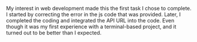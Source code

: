 My interest in web development made this the first task I chose to complete. I started by correcting the error in the js code that was provided. Later, I completed the coding and integrated the API URL into the code. Even though it was my first experience with a terminal-based project, and it turned out to be better than I expected.

